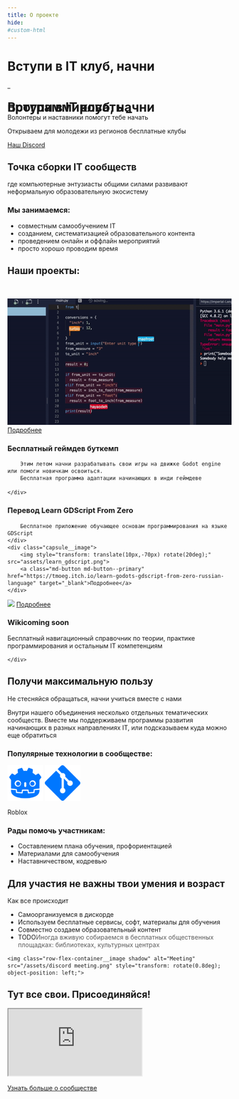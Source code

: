 ```yaml
---
title: О проекте 
hide:
#custom-html
---
```


<div class="hero">
    <div class="hero__image"></div>
    <div class="hero__layout">
        <div class="hero__text">
            <div class="typewriter-container">
                <h1 id="typewriter" class="hero__title typewriter" data-period="2000" data-type='["программировать", "моделировать", "делать игры", "объединяться"]'>
                    <span class="typewriter__persist-text">Вступи в IT клуб, начни </span>
                </h1>
                <span id='typewriter-caret' class="hero__title hidden">
                    <span class="caret__underline">&#95;</span>
                </span>
            </div>
            <!-- костыль для работы typewriter поддерживает ширину контейнера -->
            <h1 class="hero__title hidden" style="line-height: 0px !important; margin-bottom: 0px !important; user-select: none;">Вступи в IT клуб, начни программировать &#95;</h1>
            <p>Волонтеры и наставники помогут тебе начать</p>
            <p>Открываем для молодежи из регионов бесплатные клубы</p>
            <div class="hero__button-container">
                <a class="md-button md-button--primary" href="https://discord.gg/EBdzkaw7xa" target="_blank">Наш Discord</a>
            </div>
        </div>
        <div class="hero__fake-sidebar"></div>   
    </div>
        <span class="hero__down-arrow"></span>

</div>

<div class="lameholder">
</div>

<h2 class="lending-h2">Точка сборки IT сообществ</h2>
<p class="lending-big-text">где компьютерные энтузиасты общими силами развивают неформальную образовательную экосистему</p>

<h3 class="lending-h3 color-grey">Мы занимаемся:</h3>
<ul class="color-grey lending-list">
    <li>совместным самообучением IT</li>
    <li>созданием, систематизацией образовательного контента</li>
    <li>проведением онлайн и оффлайн мероприятий</li>
    <li>просто хорошо проводим время</li>
</ul>

<h2 class="lending-h2">Наши проекты:</h2>
<div class="capsule capsule--right" style="margin-top: 50px;">
    <div class="capsule__image">
        <img src="assets/typing.gif">
        <a class="md-button md-button--primary" href="/learn/godot-bootcamp/about/">Подробнее</a>
    </div>
    <div class="capsule__content">
        <h3 class="capsule__title">Бесплатный геймдев буткемп</h3>

        Этим летом начни разрабатывать свои игры на движке Godot engine или помоги новичкам освоиться.
        Бесплатная программа адаптации начинающих в инди геймдеве

    </div>
</div>

<div class="capsule capsule--left">
    <div class="capsule__content">
        <h3 class="capsule__title">Перевод Learn GDScript From Zero</h3>

        Бесплатное приложение обучающее основам программирования на языке GDScript
    </div>
    <div class="capsule__image">
        <img style="transform: translate(10px,-70px) rotate(20deg);" src="assets/learn_gdscript.png">
        <a class="md-button md-button--primary" href="https://tmoeg.itch.io/learn-godots-gdscript-from-zero-russian-language" target="_blank">Подробнее</a>
    </div>
</div>

<div class="capsule capsule--right" style="margin-bottom: 57.6px;">
    <div class="capsule__image">
        <img src="/assets/rewire.png">
        <a class="md-button md-button--primary" href="/wiki">Подробнее</a>
    </div>
    <div class="capsule__content">
        <h3 class="capsule__title">Wiki<span class="text-label-white">coming soon</span></h3>
        Бесплатный навигационный справочник по теории, практике программирования и остальным IT компетенциям

    </div>
</div>

<h2 class="lending-h2">Получи максимальную пользу</h2>
<p class="lending-big-text">Не стесняйся обращаться, начни учиться вместе с нами</p>

<p class="lending-text">Внутри нашего объединения несколько отдельных тематических сообществ. Вместе мы поддерживаем программы развития начинающих в разных направлениях IT, или подсказываем куда можно еще обратиться</p>

<h3 class="lending-h3 color-grey">Популярные технологии в сообществе:</h3>

<div class="lending-logo-container">
    <img width=80px alt="GDScript" src="/assets/godot_logo.svg">
    <img width=80px alt="GDScript" src="/assets/git_logo.svg">
    <p class="lending-logo-container__text-label">Roblox</p>
</div>

<h3 class="lending-h3 color-grey">Рады помочь участникам:</h3>

<ul class="lending-list color-grey">
    <li>Составлением плана обучения, профориентацией</li>
    <li>Материалами для самообучения</li>
    <li>Наставничеством, кодревью</li>
</ul>

<h2 class="lending-h2">Для участия не важны твои умения и возраст</h2>

<p class="lending-big-text">Как все происходит</p>

<div class="row-flex-container">
    <ul class="row-flex-container__list color-grey">
        <li>Самоорганизуемся в дискорде</li>
        <li>Используем бесплатные сервисы, софт, материалы для обучения</li>
        <li>Совместно создаем образовательный контент</li>
        <li><span class="text-label">TODO</span><span style="opacity: 0.7">Иногда вживую собираемся в бесплатных общественных площадках: библиотеках, культурных центрах</span></li>
    </ul>

    <img class="row-flex-container__image shadow" alt="Meeting" src="/assets/discord meeting.png" style="transform: rotate(0.8deg); object-position: left;">
</div>

<h2 class="lending-h2">Тут все свои. Присоединяйся!</h2>

<iframe class="widgetbot-embed" sandbox="allow-same-origin || allow-top-navigation || allow-forms || allow-scripts" title="WidgetBot Discord chat embed" src="https://e.widgetbot.io/channels/985462082814226432/985462083858624526/?api=e6b5699b-bfdb-4f11-9f95-df9e742ebab6" ></iframe>
<div class="widgetbot-embed__login-button">

<a class="md-button md-button--primary" href="/learn">Узнать больше о сообществе</a>

</div>

<script src="https://cdn.jsdelivr.net/npm/noisejs@2.1.0/index.min.js"></script>

<script type="text/javascript">
    const header = document.querySelector(".md-header");
    const tabs = document.querySelector(".md-tabs");
    const hero = document.querySelector(".hero");
    const lameholder = document.querySelector(".lameholder");

    function lame_resize() {
        let h = hero.offsetHeight;
        let _offset = lameholder.getBoundingClientRect().top + window.pageYOffset; 
        lameholder.style.height = (h - _offset) + 'px';
    }

    lame_resize();

    window.addEventListener("resize", (event) => {
        lame_resize();
    });

    header.style["background"] = "transparent";
    header.style["box-shadow"] = "none";

    tabs.style["background"] = "transparent";

    window.addEventListener("scroll", (event) => {
        // if (header.classList.has("md-header--shadow"))
        // {header.classList.remove("md-header--shadow");}

        // console.log(window.scrollY - hero.offsetHeight);
        if ((window.scrollY - hero.offsetHeight + header.offsetHeight) >= 0)
        {
            header.style["background"] = "var(--gradient-color)";
            header.style["background-attachment"] = "fixed";
            
            header.style["box-shadow"] = "0 0 .2rem rgba(0,0,0,.1),0 .2rem .4rem rgba(0,0,0,.2)";
            header.style["transition"] = "transform .25s cubic-bezier(.1,.7,.1,1),box-shadow .25s";

        }
        else {
            header.style["background"] = "transparent";
            header.style["box-shadow"] = "none";
        }
    });


    var noise = new Noise(Math.random());
    var _noise_idx = 0

    var TxtType = function(el, toRotate, period) {
        this.toRotate = toRotate;
        this.el = el;
        this.loopNum = 0;
        this.period = parseInt(period, 10) || 2000;
        this.txt = '';
        this.oldTxt = this.el.innerHTML
        this.tick();
        this.isDeleting = false;
    };

    TxtType.prototype.tick = function() {
        var i = this.loopNum % this.toRotate.length;
        var fullTxt = this.toRotate[i];

        var _noise_x = this.loopNum*20 + ((this.txt.length - 1)*4); //4
        var _complition = this.txt.length / fullTxt.length
        _noise_idx += 1;

        if (this.isDeleting) {
        this.txt = fullTxt.substring(0, this.txt.length - 1);
        } else {
        this.txt = fullTxt.substring(0, this.txt.length + 1);
        }

        this.el.innerHTML = this.oldTxt + '<span class="typewriter__written-text">'+this.txt+'</span>';

        var that = this;

        var delta = Math.max(50 + (((noise.simplex2(_noise_x, _noise_x)+0) * 100) - (_complition*50)), 40);

        if (this.isDeleting) { delta = 15;}

        if (!this.isDeleting && this.txt === fullTxt) {
            delta = this.period;
        this.isDeleting = true;
        } else if (this.isDeleting && this.txt === '') {
            this.isDeleting = false;
        this.loopNum++;
        delta = 500;
        }

        setTimeout(function() {
        that.tick();
        }, delta);
    };

    window.onload = function() {

        var elements = [document.getElementById('typewriter')];
        for (var i=0; i<elements.length; i++) {
            var toRotate = elements[i].getAttribute('data-type');
            var period = elements[i].getAttribute('data-period');
            if (toRotate) {
              new TxtType(elements[i], JSON.parse(toRotate), period);
            }
        }

        var con = document.getElementById('typewriter-caret');
        var visible = true;
        window.setInterval(function() {
                if (visible === true) {
                    con.className = 'caret hidden'
                    visible = false;

                } else {
                    con.className = 'caret'

                    visible = true;
                }
                }, 650)
    };

</script>

<style>
@import url('https://fonts.googleapis.com/css2?family=Oswald:wght@700&display=swap');
</style>
